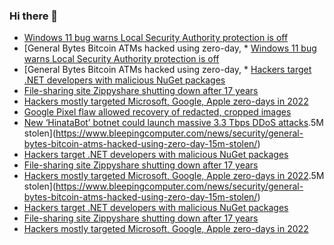 ### Hi there 👋

<!--START_SECTION:feed-->
* [Windows 11 bug warns Local Security Authority protection is off](https://www.bleepingcomputer.com/news/microsoft/windows-11-bug-warns-local-security-authority-protection-is-off/)
* [General Bytes Bitcoin ATMs hacked using zero-day, * [Windows 11 bug warns Local Security Authority protection is off](https://www.bleepingcomputer.com/news/microsoft/windows-11-bug-warns-local-security-authority-protection-is-off/)
* [General Bytes Bitcoin ATMs hacked using zero-day, * [Hackers target .NET developers with malicious NuGet packages](https://www.bleepingcomputer.com/news/security/hackers-target-net-developers-with-malicious-nuget-packages/)
* [File-sharing site Zippyshare shutting down after 17 years](https://www.bleepingcomputer.com/news/technology/file-sharing-site-zippyshare-shutting-down-after-17-years/)
* [Hackers mostly targeted Microsoft, Google, Apple zero-days in 2022](https://www.bleepingcomputer.com/news/security/hackers-mostly-targeted-microsoft-google-apple-zero-days-in-2022/)
* [Google Pixel flaw allowed recovery of redacted, cropped images](https://www.bleepingcomputer.com/news/security/google-pixel-flaw-allowed-recovery-of-redacted-cropped-images/)
* [New ‘HinataBot’ botnet could launch massive 3.3 Tbps DDoS attacks](https://www.bleepingcomputer.com/news/security/new-hinatabot-botnet-could-launch-massive-33-tbps-ddos-attacks/).5M stolen](https://www.bleepingcomputer.com/news/security/general-bytes-bitcoin-atms-hacked-using-zero-day-15m-stolen/)
* [Hackers target .NET developers with malicious NuGet packages](https://www.bleepingcomputer.com/news/security/hackers-target-net-developers-with-malicious-nuget-packages/)
* [File-sharing site Zippyshare shutting down after 17 years](https://www.bleepingcomputer.com/news/technology/file-sharing-site-zippyshare-shutting-down-after-17-years/)
* [Hackers mostly targeted Microsoft, Google, Apple zero-days in 2022](https://www.bleepingcomputer.com/news/security/hackers-mostly-targeted-microsoft-google-apple-zero-days-in-2022/).5M stolen](https://www.bleepingcomputer.com/news/security/general-bytes-bitcoin-atms-hacked-using-zero-day-15m-stolen/)
* [Hackers target .NET developers with malicious NuGet packages](https://www.bleepingcomputer.com/news/security/hackers-target-net-developers-with-malicious-nuget-packages/)
* [File-sharing site Zippyshare shutting down after 17 years](https://www.bleepingcomputer.com/news/technology/file-sharing-site-zippyshare-shutting-down-after-17-years/)
* [Hackers mostly targeted Microsoft, Google, Apple zero-days in 2022](https://www.bleepingcomputer.com/news/security/hackers-mostly-targeted-microsoft-google-apple-zero-days-in-2022/)
<!--END_SECTION:feed-->

<!--
**frankenk/frankenk** is a ✨ _special_ ✨ repository because its `README.md` (this file) appears on your GitHub profile.

Here are some ideas to get you started:

- 🔭 I’m currently working on ...
- 🌱 I’m currently learning ...
- 👯 I’m looking to collaborate on ...
- 🤔 I’m looking for help with ...
- 💬 Ask me about ...
- 📫 How to reach me: ...
- 😄 Pronouns: ...
- ⚡ Fun fact: ...
-->



